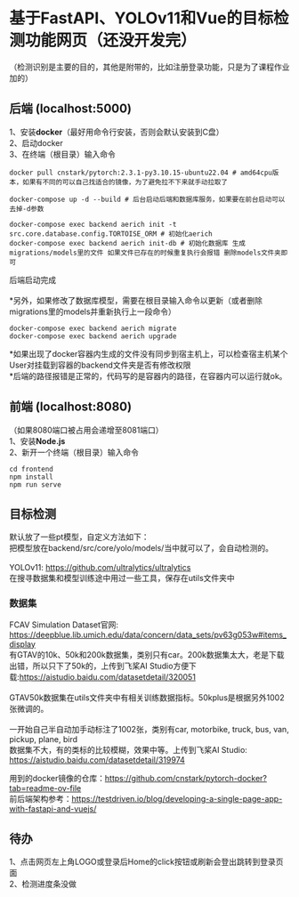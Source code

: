 # 基于FastAPI、YOLOv11和Vue的目标检测功能网页（还没开发完）
（检测识别是主要的目的，其他是附带的，比如注册登录功能，只是为了课程作业加的）
## 后端 (localhost:5000)
1、安装**docker**（最好用命令行安装，否则会默认安装到C盘）\
2、启动docker\
3、在终端（根目录）输入命令
```
docker pull cnstark/pytorch:2.3.1-py3.10.15-ubuntu22.04 # amd64cpu版本，如果有不同的可以自己找适合的镜像，为了避免拉不下来就手动拉取了

docker-compose up -d --build # 后台启动后端和数据库服务，如果要在前台启动可以去掉-d参数

docker-compose exec backend aerich init -t src.core.database.config.TORTOISE_ORM # 初始化aerich
docker-compose exec backend aerich init-db # 初始化数据库 生成migrations/models里的文件 如果文件已存在的时候重复执行会报错 删除models文件夹即可
```
后端启动完成\
\
*另外，如果修改了数据库模型，需要在根目录输入命令以更新（或者删除migrations里的models并重新执行上一段命令）
```
docker-compose exec backend aerich migrate
docker-compose exec backend aerich upgrade
```
*如果出现了docker容器内生成的文件没有同步到宿主机上，可以检查宿主机某个User对挂载到容器的backend文件夹是否有修改权限\
*后端的路径报错是正常的，代码写的是容器内的路径，在容器内可以运行就ok。
## 前端 (localhost:8080)
（如果8080端口被占用会递增至8081端口）\
1、安装**Node.js**\
2、新开一个终端（根目录）输入命令
```
cd frontend
npm install
npm run serve
```
## 目标检测
默认放了一些pt模型，自定义方法如下：\
把模型放在backend/src/core/yolo/models/当中就可以了，会自动检测的。\
\
YOLOv11: https://github.com/ultralytics/ultralytics \
在搜寻数据集和模型训练途中用过一些工具，保存在utils文件夹中
### 数据集
FCAV Simulation Dataset官网: https://deepblue.lib.umich.edu/data/concern/data_sets/pv63g053w#items_display \
有GTAV的10k、50k和200k数据集，类别只有car。200k数据集太大，老是下载出错，所以只下了50k的，上传到飞桨AI Studio方便下载:https://aistudio.baidu.com/datasetdetail/320051  \
\
GTAV50k数据集在utils文件夹中有相关训练数据指标。50kplus是根据另外1002张微调的。\
\
一开始自己半自动加手动标注了1002张，类别有car, motorbike, truck, bus, van, pickup, plane, bird\
数据集不大，有的类标的比较模糊，效果中等。上传到飞桨AI Studio: https://aistudio.baidu.com/datasetdetail/319974

用到的docker镜像的仓库：https://github.com/cnstark/pytorch-docker?tab=readme-ov-file \
前后端架构参考：https://testdriven.io/blog/developing-a-single-page-app-with-fastapi-and-vuejs/

## 待办
1、点击网页左上角LOGO或登录后Home的click按钮或刷新会登出跳转到登录页面\
2、检测进度条没做

